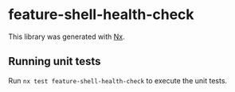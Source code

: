 # feature-shell-health-check

This library was generated with [Nx](https://nx.dev).

## Running unit tests

Run `nx test feature-shell-health-check` to execute the unit tests.
